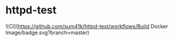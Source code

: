 # httpd-test
![CI](https://github.com/sum41k/httpd-test/workflows/Build Docker Image/badge.svg?branch=master)
